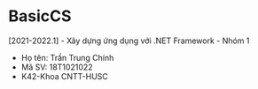 # BasicCS
[2021-2022.1] - Xây dựng ứng dụng với .NET Framework - Nhóm 1

- Họ tên: Trần Trung Chính
- Mã SV: 18T1021022
- K42-Khoa CNTT-HUSC
